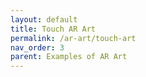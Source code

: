 ```yaml
---
layout: default
title: Touch AR Art
permalink: /ar-art/touch-art
nav_order: 3
parent: Examples of AR Art
---
```


